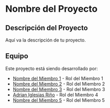 # Nombre del Proyecto

## Descripción del Proyecto
Aquí va la descripción de tu proyecto.

## Equipo
Este proyecto está siendo desarrollado por:

- [Nombre del Miembro 1](https://github.com/usuario1) - Rol del Miembro 1
- [Nombre del Miembro 2](https://github.com/usuario2) - Rol del Miembro 2
- [Nombre del Miembro 3](https://github.com/usuario3) - Rol del Miembro 3
- [Adrian Iglesias Riño](https://github.com/usuario4) - Rol del Miembro 4
- [Nombre del Miembro 5](https://github.com/usuario5) - Rol del Miembro 5
